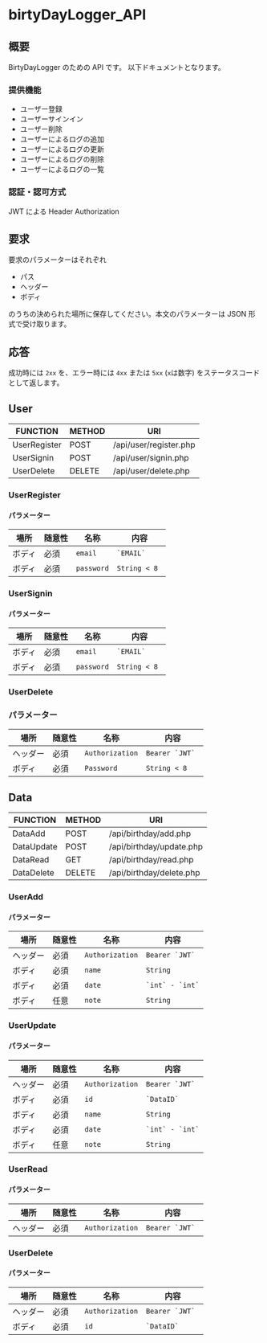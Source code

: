 # birtyDayLogger_API

## 概要

BirtyDayLogger のための API です。
以下ドキュメントとなります。

### 提供機能

-  ユーザー登録
-  ユーザーサインイン
-  ユーザー削除
-  ユーザーによるログの追加
-  ユーザーによるログの更新
-  ユーザーによるログの削除
-  ユーザーによるログの一覧

### 認証・認可方式

JWT による Header Authorization

## 要求

要求のパラメーターはそれぞれ

-  パス
-  ヘッダー
-  ボディ

のうちの決められた場所に保存してください。本文のパラメーターは JSON 形式で受け取ります。

## 応答

成功時には `2xx` を、エラー時には `4xx` または `5xx` (`x`は数字) をステータスコードとして返します。

## User

| FUNCTION     | METHOD | URI                    |
| ------------ | ------ | ---------------------- |
| UserRegister | POST   | /api/user/register.php |
| UserSignin   | POST   | /api/user/signin.php   |
| UserDelete   | DELETE | /api/user/delete.php   |

### UserRegister

#### パラメーター

| 場所   | 随意性 | 名称       | 内容           |
| ------ | ------ | ---------- | -------------- |
| ボディ | 必須   | `email`    | `` `EMAIL`  `` |
| ボディ | 必須   | `password` | `String < 8 `  |

### UserSignin

#### パラメーター

| 場所   | 随意性 | 名称       | 内容           |
| ------ | ------ | ---------- | -------------- |
| ボディ | 必須   | `email`    | `` `EMAIL`  `` |
| ボディ | 必須   | `password` | `String < 8 `  |

### UserDelete

### パラメーター

| 場所     | 随意性 | 名称            | 内容                |
| -------- | ------ | --------------- | ------------------- |
| ヘッダー | 必須   | `Authorization` | `` Bearer `JWT`  `` |
| ボディ   | 必須   | `Password`      | `String < 8`        |

## Data

| FUNCTION   | METHOD | URI                      |
| ---------- | ------ | ------------------------ |
| DataAdd    | POST   | /api/birthday/add.php    |
| DataUpdate | POST   | /api/birthday/update.php |
| DataRead   | GET    | /api/birthday/read.php   |
| DataDelete | DELETE | /api/birthday/delete.php |

### UserAdd

#### パラメーター

| 場所     | 随意性 | 名称            | 内容                |
| -------- | ------ | --------------- | ------------------- |
| ヘッダー | 必須   | `Authorization` | `` Bearer `JWT`  `` |
| ボディ   | 必須   | `name`          | `String`            |
| ボディ   | 必須   | `date`          | `` `int` - `int` `` |
| ボディ   | 任意   | `note`          | `String`            |

### UserUpdate

#### パラメーター

| 場所     | 随意性 | 名称            | 内容                |
| -------- | ------ | --------------- | ------------------- |
| ヘッダー | 必須   | `Authorization` | `` Bearer `JWT`  `` |
| ボディ   | 必須   | `id`            | `` `DataID` ``      |
| ボディ   | 必須   | `name`          | `String`            |
| ボディ   | 必須   | `date`          | `` `int` - `int` `` |
| ボディ   | 任意   | `note`          | `String`            |

### UserRead

#### パラメーター

| 場所     | 随意性 | 名称            | 内容                |
| -------- | ------ | --------------- | ------------------- |
| ヘッダー | 必須   | `Authorization` | `` Bearer `JWT`  `` |

### UserDelete

#### パラメーター

| 場所     | 随意性 | 名称            | 内容                |
| -------- | ------ | --------------- | ------------------- |
| ヘッダー | 必須   | `Authorization` | `` Bearer `JWT`  `` |
| ボディ   | 必須   | `id`            | `` `DataID` ``      |
